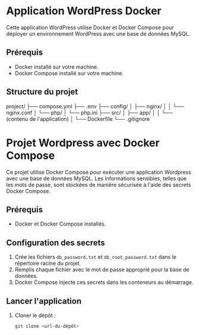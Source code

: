 # Application WordPress Docker

Cette application WordPress utilise Docker et Docker Compose pour déployer un environnement WordPress avec une base de données MySQL.

## Prérequis

- Docker installé sur votre machine.
- Docker Compose installé sur votre machine.

## Structure du projet

project/
├── compose.yml
├── .env
├── config/
│   ├── nginx/
│   │   └── nginx.conf
│   └── php/
│       └── php.ini
├── src/
│   ├── app/
│   │   └── (contenu de l'application)
│   └── Dockerfile
└── .gitignore

# Projet Wordpress avec Docker Compose

Ce projet utilise Docker Compose pour exécuter une application Wordpress avec une base de données MySQL. Les informations sensibles, telles que les mots de passe, sont stockées de manière sécurisée à l'aide des secrets Docker Compose.

## Prérequis

- Docker et Docker Compose installés.

## Configuration des secrets

1. Crée les fichiers `db_password.txt` et `db_root_password.txt` dans le répertoire racine du projet.
2. Remplis chaque fichier avec le mot de passe approprié pour la base de données.
3. Docker Compose injecte ces secrets dans les conteneurs au démarrage.

## Lancer l'application

1. Cloner le dépôt :
   ```bash
   git clone <url-du-dépôt>
